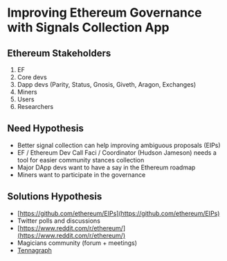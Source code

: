 # Improving Ethereum Governance with Signals Collection App

## Ethereum Stakeholders

1. EF
2. Core devs
3. Dapp devs \(Parity, Status, Gnosis, Giveth, Aragon, Exchanges\)
4. Miners
5. Users
6. Researchers

## Need Hypothesis

* Better signal collection can help improving ambiguous proposals \(EIPs\)
* EF / Ethereum Dev Call Faci / Coordinator \(Hudson Jameson\) needs a tool for easier community stances collection
* Major DApp devs want to have a say in the Ethereum roadmap
* Miners want to participate in the governance

## Solutions Hypothesis

* [https://github.com/ethereum/EIPs](https://github.com/ethereum/EIPs)
* Twitter polls and discussions
* [https://www.reddit.com/r/ethereum/](https://www.reddit.com/r/ethereum/)
* Magicians community \(forum + meetings\)
* [Tennagraph](../case-studies/tennagraph.md)

